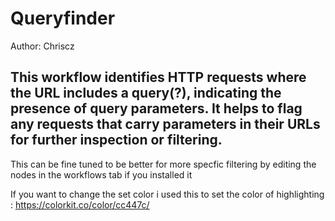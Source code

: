 # Queryfinder

 Author: Chriscz

## This workflow identifies HTTP requests where the URL includes a query(?), indicating the presence of query parameters. It helps to flag any requests that carry parameters in their URLs for further inspection or filtering.

This can be fine tuned to be better for more specfic filtering by editing the nodes in the workflows tab if you installed it


If you want to change the set color i used this to set the color of highlighting : https://colorkit.co/color/cc447c/
